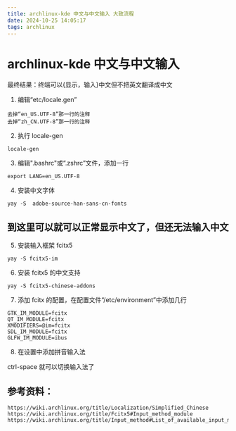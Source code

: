 ```yaml
---
title: archlinux-kde 中文与中文输入 大致流程
date: 2024-10-25 14:05:17
tags: archlinux
---
```


# archlinux-kde 中文与中文输入

最终结果：终端可以{显示，输入}中文但不把英文翻译成中文

1. 编辑“etc/locale.gen”

```
去掉“en_US.UTF-8”那一行的注释
去掉“zh_CN.UTF-8”那一行的注释
```

2. 执行 locale-gen

```
locale-gen
```

3. 编辑".bashrc"或“.zshrc”文件，添加一行

```
export LANG=en_US.UTF-8
```

4. 安装中文字体

```
yay -S 	adobe-source-han-sans-cn-fonts
```

## 到这里可以就可以正常显示中文了，但还无法输入中文

5. 安装输入框架 fcitx5

```
yay -S fcitx5-im
```

6. 安装 fcitx5 的中文支持

```
yay -S fcitx5-chinese-addons
```

7. 添加 fcitx 的配置，在配置文件“/etc/environment”中添加几行

```
GTK_IM_MODULE=fcitx
QT_IM_MODULE=fcitx
XMODIFIERS=@im=fcitx
SDL_IM_MODULE=fcitx
GLFW_IM_MODULE=ibus
```

8. 在设置中添加拼音输入法

ctrl-space 就可以切换输入法了

## 参考资料：

```
https://wiki.archlinux.org/title/Localization/Simplified_Chinese
https://wiki.archlinux.org/title/Fcitx5#Input_method_module
https://wiki.archlinux.org/title/Input_method#List_of_available_input_method_editors

```
